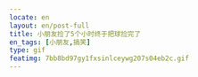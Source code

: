 ```yaml
---
locate: en
layout: en/post-full
title: 小朋友捡了5个小时终于把球捡完了
en_tags: [小朋友,搞笑]
type: gif
featimg: 7bb8bd97gy1fxsinlceywg207s04eb2c.gif
---
```

